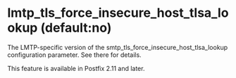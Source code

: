 # lmtp_tls_force_insecure_host_tlsa_lookup (default:no) 

 The LMTP-specific version of the smtp_tls_force_insecure_host_tlsa_lookup
configuration parameter.  See there for details. 

 This feature is available in Postfix 2.11 and later. 


